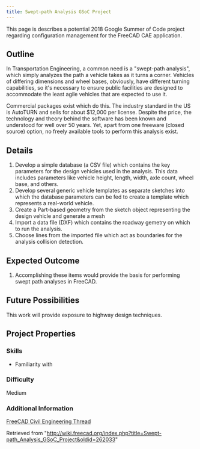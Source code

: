 ```yaml
---
title: Swept-path Analysis GSoC Project
---
```

This page is describes a potential 2018 Google Summer of Code project regarding configuration management for the FreeCAD CAE application.

## Outline

In Transportation Engineering, a common need is a "swept-path analysis", which simply analyzes the path a vehicle takes as it turns a corner. Vehicles of differing dimensions and wheel bases, obviously, have different turning capabilities, so it's necessary to ensure public facilities are designed to accommodate the least agile vehicles that are expected to use it.

Commercial packages exist which do this. The industry standard in the US is AutoTURN and sells for about $12,000 per license. Despite the price, the technology and theory behind the software has been known and understood for well over 50 years. Yet, apart from one freeware (closed source) option, no freely available tools to perform this analysis exist.

## Details

1. Develop a simple database (a CSV file) which contains the key parameters for the design vehicles used in the analysis. This data includes parameters like vehicle height, length, width, axle count, wheel base, and others.
2. Develop several generic vehicle templates as separate sketches into which the database parameters can be fed to create a template which represents a real-world vehicle.
3. Create a Part-based geometry from the sketch object representing the design vehicle and generate a mesh
4. Import a data file (DXF) which contains the roadway gemetry on which to run the analysis.
5. Choose lines from the imported file which act as boundaries for the analysis collision detection.

## Expected Outcome

1. Accomplishing these items would provide the basis for performing swept path analyses in FreeCAD.

## Future Possibilities

This work will provide exposure to highway design techniques.

## Project Properties

### Skills

* Familiarity with

### Difficulty

Medium

### Additional Information

[FreeCAD Civil Engineering Thread](https://forum.freecadweb.org/viewtopic.php?f=8&t=22277&start=250)

Retrieved from "<http://wiki.freecad.org/index.php?title=Swept-path_Analysis_GSoC_Project&oldid=262033>"